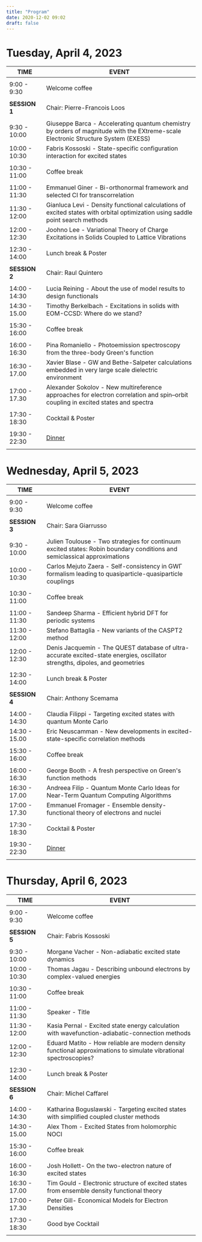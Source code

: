 ```yaml
---
title: "Program"
date: 2020-12-02 09:02
draft: false
---
```



# Tuesday, April 4, 2023
    
| TIME          | EVENT           |
| ------------- | ----------------|
|               |                 |
|  9:00 -  9:30 | Welcome coffee  |
|               |                 |
| **SESSION 1** | Chair: Pierre-Francois Loos |
|               |                 |
|  9:30 - 10:00 | Giuseppe Barca - Accelerating quantum chemistry by orders of magnitude with the EXtreme-scale Electronic Structure System (EXESS) |
| 10:00 - 10:30 | Fabris Kossoski - State-specific configuration interaction for excited states |
|               |                 | 
| 10:30 - 11:00 | Coffee break    |
|               |                 | 
| 11:00 - 11:30 | Emmanuel Giner - Bi-orthonormal framework and selected CI for transcorrelation |
| 11:30 - 12:00 | Gianluca Levi - Density functional calculations of excited states with orbital optimization using saddle point search methods |
| 12:00 - 12:30 | Joohno Lee - Variational Theory of Charge Excitations in Solids Coupled to Lattice Vibrations |
|               |                 |
| 12:30 - 14:00 | Lunch break & Poster    |
|               |                 |
| **SESSION 2** | Chair: Raul Quintero |
|               |                 |
| 14:00 - 14:30 | Lucia Reining - About the use of model results to design functionals |
| 14:30 - 15.00 | Timothy Berkelbach - Excitations in solids with EOM-CCSD: Where do we stand? |
|               |                 | 
| 15:30 - 16:00 | Coffee break    |
|               |                 | 
| 16:00 - 16:30 | Pina Romaniello - Photoemission spectroscopy from the three-body Green's function |
| 16:30 - 17.00 | Xavier Blase - GW and Bethe-Salpeter calculations embedded in very large scale dielectric environment |
| 17:00 - 17.30 | Alexander Sokolov - New multireference approaches for electron correlation and spin–orbit coupling in excited states and spectra |
|               |                 | 
| 17:30 - 18:30 | Cocktail & Poster      |
|               |                 | 
| 19:30 - 22:30 | [Dinner](https://www.chez-navarre.fr)        | 
|               |                 | 

# Wednesday, April 5, 2023
    
| TIME          | EVENT           |
| ------------- | ----------------|
|               |                 |
|  9:00 -  9:30 | Welcome coffee  |
|               |                 |
| **SESSION 3** | Chair: Sara Giarrusso |
|               |                 |
|  9:30 - 10:00 | Julien Toulouse - Two strategies for continuum excited states: Robin boundary conditions and semiclassical approximations |
| 10:00 - 10:30 | Carlos Mejuto Zaera - Self-consistency in GWΓ formalism leading to quasiparticle-quasiparticle couplings |
|               |                 | 
| 10:30 - 11:00 | Coffee break    |
|               |                 | 
| 11:00 - 11:30 | Sandeep Sharma - Efficient hybrid DFT for periodic systems |
| 11:30 - 12:00 | Stefano Battaglia - New variants of the CASPT2 method |
| 12:00 - 12:30 | Denis Jacquemin - The QUEST database of ultra-accurate excited-state energies, oscillator strengths, dipoles, and geometries |
|               |                 |
| 12:30 - 14:00 | Lunch break & Poster |
|               |                 |
| **SESSION 4** | Chair: Anthony Scemama |
|               |                 |
| 14:00 - 14:30 | Claudia Filippi - Targeting excited states with quantum Monte Carlo |
| 14:30 - 15.00 | Eric Neuscamman - New developments in excited-state-specific correlation methods |
|               |                 | 
| 15:30 - 16:00 | Coffee break    |
|               |                 | 
| 16:00 - 16:30 | George Booth - A fresh perspective on Green's function methods |
| 16:30 - 17.00 | Andreea Filip - Quantum Monte Carlo Ideas for Near-Term Quantum Computing Algorithms |
| 17:00 - 17.30 | Emmanuel Fromager - Ensemble density-functional theory of electrons and nuclei |
|               |                 | 
| 17:30 - 18:30 | Cocktail & Poster       |
|               |                 | 
| 19:30 - 22:30 | [Dinner](http://www.lemoai.com)        | 
|               |                 | 

# Thursday, April 6, 2023
    
| TIME          | EVENT           |
| ------------- | ----------------|
|               |                 |
|  9:00 -  9:30 | Welcome coffee  |
|               |                 |
| **SESSION 5** | Chair: Fabris Kossoski |
|               |                 |
|  9:30 - 10:00 | Morgane Vacher - Non-adiabatic excited state dynamics |
| 10:00 - 10:30 | Thomas Jagau - Describing unbound electrons by complex-valued energies |
|               |                 | 
| 10:30 - 11:00 | Coffee break    |
|               |                 | 
| 11:00 - 11:30 | Speaker - Title
| 11:30 - 12:00 | Kasia Pernal - Excited state energy calculation with wavefunction-adiabatic-connection methods |
| 12:00 - 12:30 | Eduard Matito - How reliable are modern density functional approximations to simulate vibrational spectroscopies? |
|               |                 |
| 12:30 - 14:00 | Lunch break & Poster    |
|               |                 |
| **SESSION 6** | Chair: Michel Caffarel |
|               |                 |
| 14:00 - 14:30 | Katharina Boguslawski - Targeting excited states with simplified coupled cluster methods |
| 14:30 - 15.00 | Alex Thom - Excited States from holomorphic NOCI |
|               |                 | 
| 15:30 - 16:00 | Coffee break    |
|               |                 | 
| 16:00 - 16:30 | Josh Hollett- On the two-electron nature of excited states |
| 16:30 - 17.00 | Tim Gould - Electronic structure of excited states from ensemble density functional theory |
| 17:00 - 17.30 | Peter Gill- Economical Models for Electron Densities |
|               |                 | 
| 17:30 - 18:30 | Good bye Cocktail |
|               |                 |


